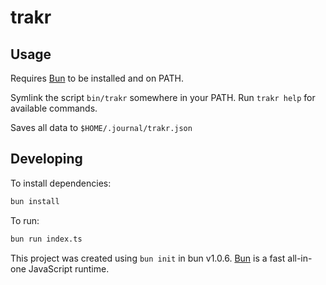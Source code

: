 # trakr

## Usage

Requires [Bun](https://bun.sh/) to be installed and on PATH.

Symlink the script `bin/trakr` somewhere in your PATH. Run `trakr help` for available commands.

Saves all data to `$HOME/.journal/trakr.json`

## Developing

To install dependencies:

```bash
bun install
```

To run:

```bash
bun run index.ts
```

This project was created using `bun init` in bun v1.0.6. [Bun](https://bun.sh) is a fast all-in-one JavaScript runtime.
